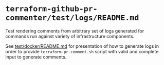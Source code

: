 # `terraform-github-pr-commenter/test/logs/README.md`

Test rendering comments from arbitrary set of logs generated
for commands run against variety of infrastructure components.

See [test/docker/README.md](../docker/README.md) for presentation of
how to generate logs in order to provide `terraform-pr-comment.sh` script
with valid and complete input to generate comments.
